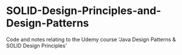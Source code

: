 # SOLID-Design-Principles-and-Design-Patterns
Code and notes relating to the Udemy course 'Java Design Patterns &amp; SOLID Design Principles'
